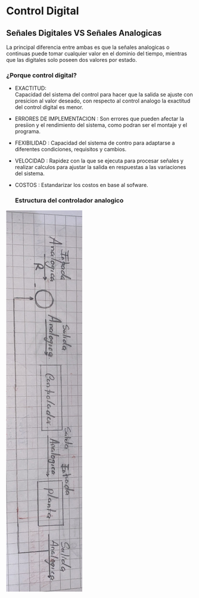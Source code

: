 # Control Digital



## Señales Digitales VS Señales Analogicas 
  La principal diferencia entre ambas es que la señales analogicas o continuas puede tomar cualquier valor en el dominio del tiempo, mientras que las digitales solo poseen dos valores por estado.

### ¿Porque control digital?

* EXACTITUD:<br> 
  Capacidad del sistema del control para hacer que la salida se ajuste con presicion al valor deseado, con respecto al control analogo la exactitud del control digital es menor.<br>
  
* ERRORES DE IMPLEMENTACION : Son errores que pueden afectar la presiion y el rendimiento del sistema, como podran ser el montaje y el programa.<br>

* FEXIBILIDAD : Capacidad del sistema de contro para adaptarse a diferentes condiciones, requisitos y cambios. <br>

* VELOCIDAD : Rapidez con la que se ejecuta para procesar señales y realizar calculos para ajustar la salida en respuestas a las variaciones del sistema. <br>

* COSTOS : Estandarizar los costos en base al sofware.  <br>

  ### Estructura del controlador analogico 
![](Imagenes/Estructuradelcontrolador.PNG)

